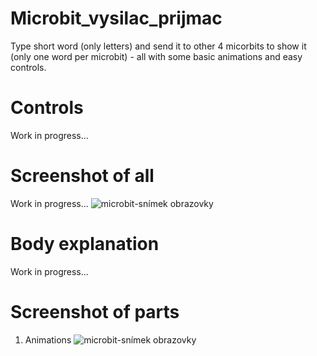# Microbit_vysilac_prijmac
Type short word (only letters) and send it to other 4 micorbits to show it (only one word per microbit) - all with some basic animations and easy controls. 

# Controls
Work in progress...

# Screenshot of all
Work in progress...
![microbit-snímek obrazovky](https://user-images.githubusercontent.com/91016931/134223513-403d6583-ae99-4717-bf75-ed7711096111.png)

# Body explanation
Work in progress...

# Screenshot of parts
1. Animations
![microbit-snímek obrazovky](https://user-images.githubusercontent.com/91016931/133942131-9b668965-94d9-45bb-92e8-a644361b4ea9.png)

